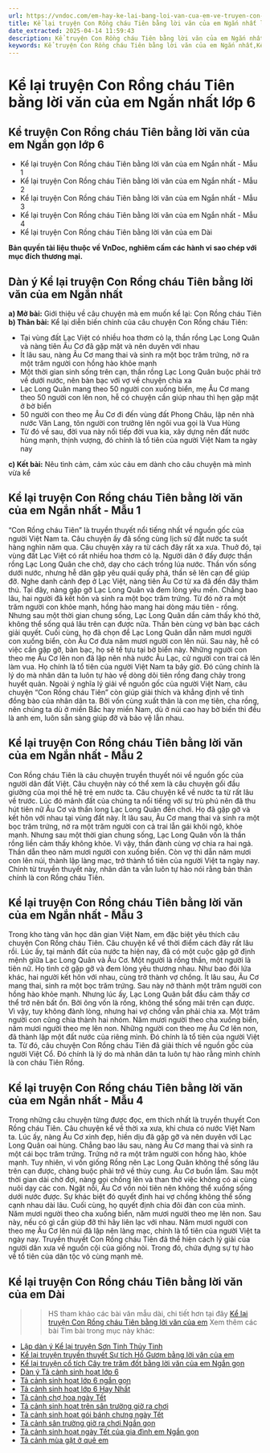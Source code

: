 ```yaml
---
url: https://vndoc.com/em-hay-ke-lai-bang-loi-van-cua-em-ve-truyen-con-rong-chau-tien-175324
title: Kể lại truyện Con Rồng cháu Tiên bằng lời văn của em Ngắn nhất lớp 6 - VnDoc.com
date_extracted: 2025-04-14 11:59:43
description: Kể truyện Con Rồng cháu Tiên bằng lời văn của em Ngắn nhất được VnDoc sưu tầm và giới thiệu tới các em học sinh cùng quý phụ huynh tham khảo chuẩn bị tốt cho bài kiểm tra sắp tới.
keywords: Kể truyện Con Rồng cháu Tiên bằng lời văn của em Ngắn nhất,Kể truyện Con Rồng cháu Tiên bằng lời văn của em Ngắn gọn,Kể truyện Con Rồng cháu Tiên bằng lời văn của em lớp 6,Kể truyện Con Rồng cháu Tiên bằng lời văn của em,Kể truyện Con Rồng cháu Tiên bằng lời văn của em lớp 6 Ngắn gọn,Viết bài văn Kể truyện Con Rồng cháu Tiên bằng lời văn của em Ngắn gọn,Kể truyện Con Rồng cháu Tiên bằng lời văn của em lớp 6 Ngắn nhất
---
```


# Kể lại truyện Con Rồng cháu Tiên bằng lời văn của em Ngắn nhất lớp 6
## **Kể truyện Con Rồng cháu Tiên bằng lời văn của em Ngắn gọn lớp 6**
  * Kể lại truyện Con Rồng cháu Tiên bằng lời văn của em Ngắn nhất - Mẫu 1
  * Kể lại truyện Con Rồng cháu Tiên bằng lời văn của em Ngắn nhất - Mẫu 2
  * Kể lại truyện Con Rồng cháu Tiên bằng lời văn của em Ngắn nhất - Mẫu 3
  * Kể lại truyện Con Rồng cháu Tiên bằng lời văn của em Ngắn nhất - Mẫu 4
  * Kể lại truyện Con Rồng cháu Tiên bằng lời văn của em Dài

**Bản quyền tài liệu thuộc về VnDoc, nghiêm cấm các hành vi sao chép với mục đích thương mại.**
## **Dàn ý Kể lại truyện Con Rồng cháu Tiên bằng lời văn của em Ngắn nhất**
**a\) Mở bài:** Giới thiệu về câu chuyện mà em muốn kể lại: Con Rồng cháu Tiên
**b\) Thân bài:** Kể lại diễn biến chính của câu chuyện Con Rồng cháu Tiên:
  * Tại vùng đất Lạc Việt có nhiều hoa thơm cỏ lạ, thần rồng Lạc Long Quân và nàng tiên Âu Cơ đã gặp mặt và nên duyên với nhau
  * Ít lâu sau, nàng Âu Cơ mang thai và sinh ra một bọc trăm trứng, nở ra một trăm người con hồng hào khỏe mạnh
  * Một thời gian sinh sống trên cạn, thần rồng Lạc Long Quân buộc phải trở về dưới nước, nên bàn bạc với vợ về chuyện chia xa
  * Lạc Long Quân mang theo 50 người con xuống biển, mẹ Âu Cơ mang theo 50 người con lên non, hễ có chuyện cần giúp nhau thì hẹn gặp mặt ở bờ biển
  * 50 người con theo mẹ Âu Cơ đi đến vùng đất Phong Châu, lập nên nhà nước Văn Lang, tôn người con trưởng lên ngôi vua gọi là Vua Hùng
  * Từ đó về sau, đời vua này nối tiếp đời vua kia, xây dựng nên đất nước hùng mạnh, thịnh vượng, đó chính là tổ tiên của người Việt Nam ta ngày nay

**c\) Kết bài:** Nêu tình cảm, cảm xúc cảu em dành cho câu chuyện mà mình vừa kể
## **Kể lại truyện Con Rồng cháu Tiên bằng lời văn của em Ngắn nhất - Mẫu 1**
“Con Rồng cháu Tiên” là truyền thuyết nổi tiếng nhất về nguồn gốc của người Việt Nam ta. Câu chuyện ấy đã sống cùng lịch sử đất nước ta suốt hàng nghìn năm qua.
Câu chuyện xảy ra từ cách đây rất xa xưa. Thuở đó, tại vùng đất Lạc Việt có rất nhiều hoa thơm cỏ lạ. Người dân ở đấy được thần rồng Lạc Long Quân che chở, dạy cho cách trồng lúa nước. Thần vốn sống dưới nước, nhưng hễ dân gặp yêu quái quấy phá, thần sẽ lên cạn để giúp đỡ. Nghe danh cảnh đẹp ở Lạc Việt, nàng tiên Âu Cơ từ xa đã đến đây thăm thú. Tại đây, nàng gặp gỡ Lạc Long Quân và đem lòng yêu mến. Chẳng bao lâu, hai người đã kết hôn và sinh ra một bọc trăm trứng. Từ đó nở ra một trăm người con khỏe mạnh, hồng hào mang hai dòng máu tiên - rồng. Nhưng sau một thời gian chung sống, Lạc Long Quân dần cảm thấy khó thở, không thể sống quá lâu trên cạn được nữa. Thần bèn cùng vợ bàn bạc cách giải quyết. Cuối cùng, họ đã chọn để Lạc Long Quân dẫn năm mươi người con xuống biển, còn Âu Cơ đưa năm mươi người con lên núi. Sau này, hễ có việc cần gặp gỡ, bàn bạc, họ sẽ tề tựu tại bờ biển này. Những người con theo mẹ Âu Cơ lên non đã lập nên nhà nước Âu Lạc, cử người con trai cả lên làm vua. Họ chính là tổ tiên của người Việt Nam ta bây giờ. Đó cũng chính là lý do mà nhân dân ta luôn tự hào về dòng dõi tiên rồng đang chảy trong huyết quản.
Ngoài ý nghĩa lý giải về nguồn gốc của người Việt Nam, câu chuyện “Con Rồng cháu Tiên” còn giúp giải thích và khẳng định về tình đồng bào của nhân dân ta. Bởi vốn cùng xuất thân là con mẹ tiên, cha rồng, nên chúng ta dù ở miền Bắc hay miền Nam, dù ở núi cao hay bờ biển thì đều là anh em, luôn sẵn sàng giúp đỡ và bảo vệ lẫn nhau.
## **Kể lại truyện Con Rồng cháu Tiên bằng lời văn của em Ngắn nhất - Mẫu 2**
Con Rồng cháu Tiên là câu chuyện truyền thuyết nói về nguồn gốc của người dân đất Việt. Câu chuyện này có thể xem là câu chuyện gối đầu giường của mọi thế hệ trẻ em nước ta.
Câu chuyện kể về nước ta từ rất lâu về trước. Lúc đó mảnh đất của chúng ta nổi tiếng với sự trù phú nên đã thu hút tiên nữ Âu Cơ và thần long Lạc Long Quân đến chơi. Họ đã gặp gỡ và kết hôn với nhau tại vùng đất này. Ít lâu sau, Âu Cơ mang thai và sinh ra một bọc trăm trứng, nở ra một trăm người con cả trai lẫn gái khôi ngô, khỏe mạnh. Nhưng sau một thời gian chung sống, Lạc Long Quân vốn là thần rồng liền cảm thấy không khỏe. Vì vậy, thần đành cùng vợ chia ra hai ngả. Thần dẫn theo năm mươi người con xuống biển. Còn vợ thì dẫn năm mươi con lên núi, thành lập làng mạc, trở thành tổ tiên của người Việt ta ngày nay.
Chính từ truyền thuyết này, nhân dân ta vẫn luôn tự hào nói rằng bản thân chính là con Rồng cháu Tiên.
## **Kể lại truyện Con Rồng cháu Tiên bằng lời văn của em Ngắn nhất - Mẫu 3**
Trong kho tàng văn học dân gian Việt Nam, em đặc biệt yêu thích câu chuyện Con Rồng cháu Tiên.
Câu chuyện kể về thời điểm cách đây rất lâu rồi. Lúc ấy, tại mảnh đất của nước ta hiện nay, đã có một cuộc gặp gỡ định mệnh giữa Lạc Long Quân và Âu Cơ. Một người là rồng thần, một người là tiên nữ. Họ tình cờ gặp gỡ và đem lòng yêu thương nhau. Như bao đôi lứa khác, hai người kết hôn với nhau, cùng trở thành vợ chồng. Ít lâu sau, Âu Cơ mang thai, sinh ra một bọc trăm trứng. Sau này nở thành một trăm người con hồng hào khỏe mạnh. Nhưng lúc ấy, Lạc Long Quân bắt đầu cảm thấy cơ thể trở nên bất ổn. Bởi ông vốn là rồng, không thể sống mãi trên cạn được. Vì vậy, tuy không đành lòng, nhưng hai vợ chồng vẫn phải chia xa. Một trăm người con cũng chia thành hai nhóm. Năm mươi người theo cha xuống biển, năm mươi người theo mẹ lên non. Những người con theo mẹ Âu Cơ lên non, đã thành lập một đất nước của riêng mình. Đó chính là tổ tiên của người Việt ta.
Từ đó, câu chuyện Con Rồng cháu Tiên đã giải thích về nguồn gốc của người Việt Cổ. Đó chính là lý do mà nhân dân ta luôn tự hào rằng mình chính là con cháu Tiên Rồng.
## **Kể lại truyện Con Rồng cháu Tiên bằng lời văn của em Ngắn nhất - Mẫu 4**
Trong những câu chuyện từng được đọc, em thích nhất là truyền thuyết Con Rồng cháu Tiên.
Câu chuyện kể về thời xa xưa, khi chưa có nước Việt Nam ta. Lúc ấy, nàng Âu Cơ xinh đẹp, hiền dịu đã gặp gỡ và nên duyên với Lạc Long Quân oai hùng. Chẳng bao lâu sau, nàng Âu Cơ mang thai và sinh ra một cái bọc trăm trứng. Trứng nở ra một trăm người con hồng hào, khỏe mạnh. Tuy nhiên, vì vốn giống Rồng nên Lạc Long Quân không thể sống lâu trên cạn được, chàng buộc phải trở về thủy cung. Âu Cơ buồn lắm. Sau một thời gian dài chờ đợi, nàng gọi chồng lên và than thở việc không có ai cùng nuôi dạy các con. Ngặt nỗi, Âu Cơ vốn nòi tiên nên không thể xuống sống dưới nước được. Sự khác biệt đó quyết định hai vợ chồng không thể sống cạnh nhau dài lâu. Cuối cùng, họ quyết định chia đôi đàn con của mình. Năm mươi người theo cha xuống biển, năm mươi người theo mẹ lên non. Sau này, nếu có gì cần giúp đỡ thì hãy liên lạc với nhau. Năm mươi người con theo mẹ Âu Cơ lên núi đã lập nên làng mạc, chính là tổ tiên của người Việt ta ngày nay.
Truyền thuyết Con Rồng cháu Tiên đã thể hiện cách lý giải của người dân xưa về nguồn cội của giống nòi. Trong đó, chứa đựng sự tự hào về tổ tiên của dân tộc vô cùng mạnh mẽ.
## **Kể lại truyện Con Rồng cháu Tiên bằng lời văn của em Dài**
>> HS tham khảo các bài văn mẫu dài, chi tiết hơn tại đây [Kể lại truyện Con Rồng cháu Tiên bằng lời văn của em](<https://vndoc.com/ke-lai-truyen-con-rong-chau-tien-bang-loi-van-cua-em-133225>)
Xem thêm các bài Tìm bài trong mục này khác:
  * [Lập dàn ý Kể lại truyện Sơn Tinh Thủy Tinh](</lap-dan-y-ke-lai-chuyen-son-tinh-thuy-tinh-132595>)
  * [Kể lại truyện truyền thuyết Sự tích Hồ Gươm bằng lời văn của em](</ke-lai-truyen-truyen-thuyet-su-tich-ho-guom-bang-loi-ke-cua-em-149958>)
  * [Kể lại truyện cổ tích Cây tre trăm đốt bằng lời văn của em Ngắn gọn](</ke-lai-truyen-co-tich-cay-tre-tram-dot-bang-loi-van-cua-em-ngan-gon-lop-6-330324>)
  * [Dàn ý Tả cảnh sinh hoạt lớp 6](</dan-y-ta-canh-sinh-hoat-lop-6-249278>)
  * [Tả cảnh sinh hoạt lớp 6 ngắn gọn](</ta-canh-sinh-hoat-lop-6-ngan-gon-249282>)
  * [Tả cảnh sinh hoạt lớp 6 Hay Nhất](</ta-canh-sinh-hoat-lop-6-hay-nhat-249286>)
  * [Tả cảnh chợ hoa ngày Tết](</ta-canh-cho-hoa-ngay-tet-que-em-119349>)
  * [Tả cảnh sinh hoạt trên sân trường giờ ra chơi](</ta-quang-canh-san-truong-em-trong-gio-ra-choi-138065>)
  * [Tả cảnh sinh hoạt gói bánh chưng ngày Tết](</ta-canh-sinh-hoat-goi-banh-chung-ngay-tet-286270>)
  * [Tả cảnh sân trường giờ ra chơi Ngắn gọn](</ta-quang-canh-san-truong-gio-ra-choi-ngan-nhat-199822>)
  * [Tả cảnh sinh hoạt ngày Tết của gia đình em Ngắn gọn](</ta-canh-sinh-hoat-ngay-tet-cua-gia-dinh-em-ngan-gon-332687>)
  * [Tả cảnh mùa gặt ở quê em](</van-mau-lop-6-ta-canh-mua-gat-o-que-em-152961>)


